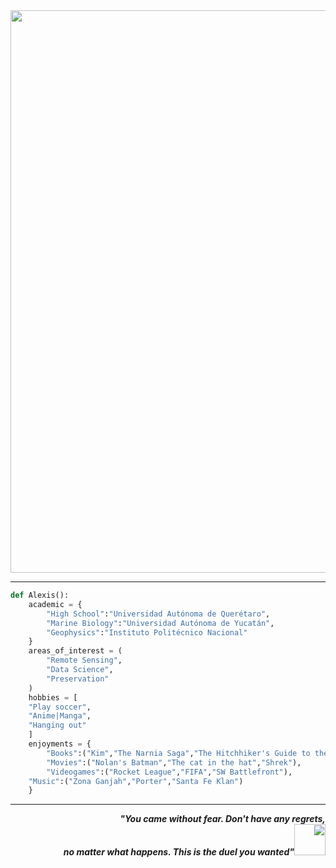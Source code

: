 <div align="center"><image src="https://user-images.githubusercontent.com/92229619/136698915-b53501de-1205-401d-aba4-de3a3117f10a.gif" width="900"></div>
	
---
  
```python
def Alexis():
    academic = {
        "High School":"Universidad Autónoma de Querétaro",
        "Marine Biology":"Universidad Autónoma de Yucatán",
        "Geophysics":"Instituto Politécnico Nacional"
    }
    areas_of_interest = (
        "Remote Sensing",
        "Data Science",
        "Preservation"
    )
    hobbies = [
	"Play soccer",
	"Anime|Manga",
	"Hanging out"
    ]
    enjoyments = {
        "Books":("Kim","The Narnia Saga","The Hitchhiker's Guide to the Galaxy"),
        "Movies":("Nolan's Batman","The cat in the hat","Shrek"),
        "Videogames":("Rocket League","FIFA","SW Battlefront"),
	"Music":("Zona Ganjah","Porter","Santa Fe Klan")
    }
```
--- 

<div dir="rtl" align="right"><b><i>,You came without fear. Don't have any regrets"<br><img src="https://media.giphy.com/media/tuCFp8rod0x3O/giphy.gif" width="50">"no matter what happens. This is the duel you wanted</i></b></div>

